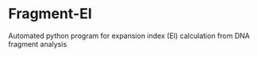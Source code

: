 # Fragment-EI
Automated python program for expansion index (EI) calculation from DNA fragment analysis
